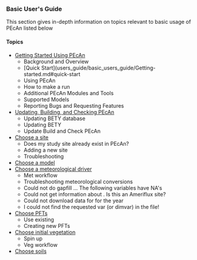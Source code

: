 ### Basic User's Guide

This section gives in-depth information on topics relevant to basic usage of PEcAn listed below

#### Topics
  * [Getting Started Using PEcAn](users_guide/basic_users_guide/Getting-started.md)
    * Background and Overview
    * [Quick Start](users_guide/basic_users_guide/Getting-started.md#quick-start
    * Using PEcAn
    * How to make a run
    * Additional PEcAn Modules and Tools
    * Supported Models
    * Reporting Bugs and Requesting Features
  * [Updating, Building, and Checking PEcAn](users_guide/basic_users_guide/Updating-PEcAn.md)
    * Updating BETY database
    * Updating BETY 
    * Update Build and Check PEcAn
  * [Choose a site](users_guide/basic_users_guide/Choose-a-site.md)
    * Does my study site already exist in PEcAn?
    * Adding a new site
    * Troubleshooting 
  * [Choose a model](users_guide/basic_users_guide/Choose-a-model.md)
  * [Choose a meteorological driver](users_guide/basic_users_guide/Choosing-meteorology.md)
    * Met workflow
    * Troubleshooting meteorological conversions
    * Could not do gapfill ... The following variables have NA's
    * Could not get information about . Is this an Ameriflux site?
    * Could not download data for for the year 
    * I could not find the requested var (or dimvar) in the file!
  * [Choose PFTs](users_guide/basic_users_guide/Choosing-PFTs.md)
    * Use existing
    * Creating new PFTs
  * [Choose initial vegetation](users_guide/basic_users_guide/Choosing-initial-vegetation.md)
    * Spin up
    * Veg workflow
  * [Choose soils](users_guide/basic_users_guide/Choosing-soils.md)

